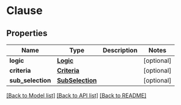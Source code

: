 # Clause

## Properties
Name | Type | Description | Notes
------------ | ------------- | ------------- | -------------
**logic** | [**Logic**](Logic.md) |  | [optional] 
**criteria** | [**Criteria**](Criteria.md) |  | [optional] 
**sub_selection** | [**SubSelection**](SubSelection.md) |  | [optional] 

[[Back to Model list]](../README.md#documentation-for-models) [[Back to API list]](../README.md#documentation-for-api-endpoints) [[Back to README]](../README.md)



